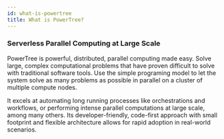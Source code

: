 ```yaml
---
id: what-is-powertree
title: What is PowerTree?
---
```


### Serverless Parallel Computing at Large Scale

PowerTree is powerful, distributed, parallel computing made easy. Solve large, complex computational problems that have proven difficult to solve with traditional software tools. Use the simple programing model to let the system solve as many problems as possible in parallel on a cluster of multiple compute nodes.

It excels at automating long running processes like orchestrations and workflows, or performing intense parallel computations at large scale, among many others. Its developer-friendly, code-first approach with small footprint and flexible architecture allows for rapid adoption in real-world scenarios.